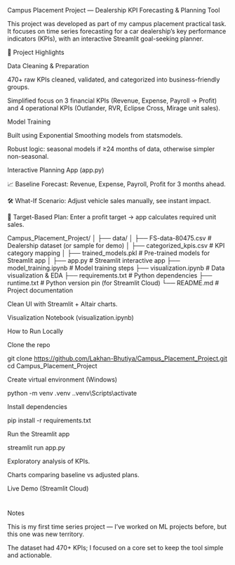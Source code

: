 Campus Placement Project — Dealership KPI Forecasting & Planning Tool

This project was developed as part of my campus placement practical task.
It focuses on time series forecasting for a car dealership’s key performance indicators (KPIs), with an interactive Streamlit goal-seeking planner.

🔑 Project Highlights

Data Cleaning & Preparation

470+ raw KPIs cleaned, validated, and categorized into business-friendly groups.

Simplified focus on 3 financial KPIs (Revenue, Expense, Payroll → Profit) and 4 operational KPIs (Outlander, RVR, Eclipse Cross, Mirage unit sales).

Model Training

Built using Exponential Smoothing models from statsmodels.

Robust logic: seasonal models if ≥24 months of data, otherwise simpler non-seasonal.

Interactive Planning App (app.py)

📈 Baseline Forecast: Revenue, Expense, Payroll, Profit for 3 months ahead.

🛠️ What-If Scenario: Adjust vehicle sales manually, see instant impact.

🎯 Target-Based Plan: Enter a profit target → app calculates required unit sales.

Campus_Placement_Project/
│
├── data/
│   ├── FS-data-80475.csv         # Dealership dataset (or sample for demo)
│   ├── categorized_kpis.csv      # KPI category mapping
│
├── trained_models.pkl            # Pre-trained models for Streamlit app
│
├── app.py                        # Streamlit interactive app
├── model_training.ipynb          # Model training steps
├── visualization.ipynb           # Data visualization & EDA
├── requirements.txt              # Python dependencies
├── runtime.txt                   # Python version pin (for Streamlit Cloud)
└── README.md                     # Project documentation

Clean UI with Streamlit + Altair charts.

Visualization Notebook (visualization.ipynb)

How to Run Locally

Clone the repo

git clone https://github.com/Lakhan-Bhutiya/Campus_Placement_Project.git
cd Campus_Placement_Project


Create virtual environment (Windows)

python -m venv .venv
.\.venv\Scripts\activate


Install dependencies

pip install -r requirements.txt


Run the Streamlit app

streamlit run app.py

Exploratory analysis of KPIs.

Charts comparing baseline vs adjusted plans.

Live Demo (Streamlit Cloud)
# 

Notes

This is my first time series project — I’ve worked on ML projects before, but this one was new territory.

The dataset had 470+ KPIs; I focused on a core set to keep the tool simple and actionable.

